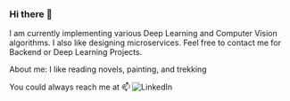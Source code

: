 ### Hi there 👋
I am currently implementing various Deep Learning and Computer Vision algorithms. I also like designing microservices. Feel free to contact me for Backend or Deep Learning Projects.

About me: I like reading novels, painting, and trekking

You could always reach me at 📫 ![LinkedIn](https://in.linkedin.com/in/parth-dedhia)

<!--
**dedhiaparth98/dedhiaparth98** is a ✨ _special_ ✨ repository because its `README.md` (this file) appears on your GitHub profile.

Here are some ideas to get you started:

- 🔭 I’m currently working on ...
- 🌱 I’m currently learning ...
- 👯 I’m looking to collaborate on ...
- 🤔 I’m looking for help with ...
- 💬 Ask me about ...
- 📫 How to reach me: ...
- 😄 Pronouns: ...
- ⚡ Fun fact: ...
-->
